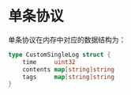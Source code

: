 # 单条协议

单条协议在内存中对应的数据结构为：

```Go
type CustomSingleLog struct {
    time     uint32
    contents map[string]string
    tags     map[string]string
}
```
